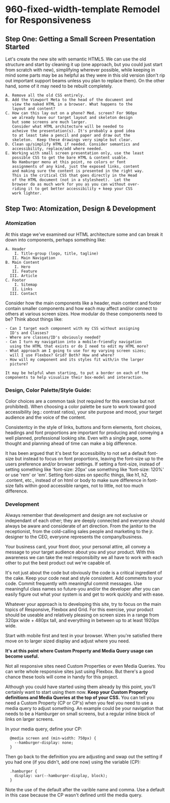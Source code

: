 # 960-fixed-width-template Remodel for Responsiveness
## Step One: Getting a Small Screen Presentation Started

  Let's create the new site with semantic HTML5.  We can use
  the old structure and start by cleaning it up (one approach,
  but you could just start from scratch with new), simplifying
  wherever possible, while keeping in mind some parts may be
  as helpful as they were in this old version (don't rip out
  important support beams unless you plan to replace them).
  On the other hand, some of it may need to be rebuilt
  completely.
  
    A. Remove all the old CSS entirely.
    B. Add the Viewport Meta to the head of the document and 
       view the naked HTML in a browser. What happens to the 
       layout and content?
    C. How can this lay out on a phone? Med. screen? For 960px
       we already have our target layout and skeleton design
       but some screens are much larger.
       Consider what HTML architecture will be needed to 
       acheive the presentation(s). It's probably a good idea
       to at least take a pencil and paper and draw out the 
       skeleton.  Keep these drawings very simple but clear.
    D. Clean up/simplify HTML if needed. Consider semantics and
       accessibility, replace/add where needed.
    E. Working with small screen presentation only, use the least
       possible CSS to get the bare HTML & content usable.
       No Hamburger menu at this point, no colors or font
       assignments of any kind, just the exposed links, content
       and making sure the content is presented in the right way.
       This is the critical CSS that goes directly in the Head
       of the HTML document (not in a stylesheet).  Let the
       browser do as much work for you as you can without over-
       riding it to get better accessibility + keep your CSS
       work lighter.
  
## Step Two: Atomization, Design & Development

  ### Atomization 

  At this stage we've examined our HTML architecture some and
  can break it down into components, perhaps something like:
    
    A. Header
        I. Title-group (logo, title, tagline) 
       II. Main Navigation
    B. Main Content
        I. Hero
       II. Feature
      III. Article
    C. Footer
        I. Sitemap
       II. Links
      III. Contact  
    
  Consider how the main components like a header, main content 
  and footer contain smaller components and how each may affect 
  and/or connect to others at various screen sizes. How modular
  do these components need to be? Think about things like:
    
    - Can I target each component with my CSS without assigning
      ID's and Classes? 
    - Where are classes/ID's obviously needed?
    - Can I turn my navigation into a mobile-friendly navigation
      using the HTML that exists or do I need to edit my HTML more?
    - What approach am I going to use for my varying screen sizes;
      will I use Flexbox? Grid? Both? How and where?
    - How will my component and its styles fit with/in the larger 
      picture?
    
    It may be helpful when starting, to put a border on each of the
    components to help visualize their box-model and interaction.

  ### Design, Color Palette/Style Guide:

  Color choices are a common task (not required for this exercise
  but not prohibited).  When choosing a color palette be sure to
  work toward good accessibility (eg.: contrast ratios), your site
  purpose and mood, your target audience and the voice of the 
  content.

  Consistentcy in the style of links, buttons and form elements,
  font choices, headings and font proportions are important for 
  producing and conveying a well planned, professional looking
  site.  Even with a single page, some thought and planning ahead
  of time can make a big difference.

  It has been argued that it's best for accessibility to not set
  a default font-size but instead to focus on font proportions,
  leaving the font-size up to the users preference and/or browser
  settings.  If setting a font-size, instead of setting something
  like 'font-size: 20px' use something like 'font-size: 120%' or
  use 'rem' or 'em'.  Setting font-sizes on specific things, like
  h1, h2, .content, etc., instead of on html or body to make sure
  difference in font-size falls within good accessible ranges, not
  to little, not too much difference.

  ### Development

  Always remember that development and design are not exclusive or
  independant of each other; they are deeply connected and everyone
  should always be aware and considerate of art direction.  From
  the janitor to the receptionist, from the cold-calling sales
  people and marketing to the jr. designer to the CEO, everyone
  represents the company/business. 
  
  Your business card, your front door, your personal attire, all 
  convey a message to your target audience about you and your 
  product. With this awareness we can take the real responsibilty 
  we all have to work with each other to put the best product out 
  we're capable of. 
  
  It's not just about the code but obviously the code is a critical 
  ingredient of the cake. Keep your code neat and style consistent. 
  Add comments to your code. Commit frequently with meaningful 
  commit messages. Use meaningful class names so future-you and/or 
  the developer after you can easily figure out what your system is 
  and get to work quickly and with ease.

  Whatever your approach is to developing this site, try to focus
  on the main topics of Responsive, Flexbox and Grid. For this 
  exercise, your product should be useable and relatively pleasing 
  on screen sizes in a range from 320px wide + 480px tall, and 
  everything in between up to at least 1920px wide.

  Start with mobile first and test in your browser.  When you're
  satisfied there move on to larger sized display and adjust where
  you need.

  **It's at this point where Custom Property and Media
  Query usage can become useful.**

  Not all responsive sites need Custom Properties or even Media
  Queries. You can write whole responsive sites just using Flexbox. 
  But there's a good chance these tools will come in handy for this 
  project.

  Although you could have started using them already by this point,
  you'll certainly want to start using them now. **Keep your Custom
  Property definitions and Media Queries at the top of your CSS.** 
  You can tell you need a Custom Property (CP or CP's) when you 
  feel you need to use a media query to adjust something.  An 
  example could be your navigation that needs to be a Hamburger on
  small screens, but a regular inline block of links on larger
  screens.

  In your media query, define your CP:

      @media screen and (min-width: 750px) {
        --hamburger-display: none;
      } 

  Then go back to the definition you are adjusting and swap out the
  setting if you had one (if you didn't, add one now) using the 
  variable (CP):

      .hamburger {
        display: var(--hamburger-display, block);
      }

  Note the use of the default after the varible name and comma. Use
  a default in this case because the CP wasn't defined until the
  media query.





